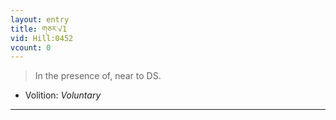 ```yaml
---
layout: entry
title: གཅར་√1
vid: Hill:0452
vcount: 0
---
```

> In the presence of, near to DS\.

* Volition: _Voluntary_

---

